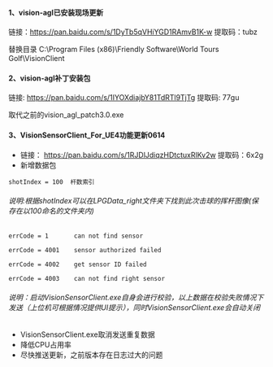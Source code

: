 #### 1、vision-agl已安装现场更新
链接：https://pan.baidu.com/s/1DyTb5qVHiYGD1RAmvB1K-w 提取码：tubz

替换目录 C:\Program Files (x86)\Friendly Software\World Tours Golf\VisionClient

#### 2、vision-agl补丁安装包 
链接: https://pan.baidu.com/s/1IYOXdiajbY81TdRTl9TjTg 提取码: 77gu

取代之前的vision_agl_patch3.0.exe

#### 3、VisionSensorClient_For_UE4功能更新0614
- 链接： https://pan.baidu.com/s/1RJDlJdiqzHDtctuxRlKv2w 提取码：6x2g
- 新增数据包

```
shotIndex = 100  杆数索引
```
###### 说明:根据shotIndex可以在LPGData_right文件夹下找到此次击球的挥杆图像(保存在以100命名的文件夹内)

```
errCode = 1       can not find sensor

errCode = 4001    sensor authorized failed

errCode = 4002    get sensor ID failed

errCode = 4003    can not find right sensor
```
###### 说明：启动VisionSensorClient.exe自身会进行校验，以上数据在校验失败情况下发送（上位机可根据情况提供UI提示），同时VisionSensorClient.exe会自动关闭

- VisionSensorClient.exe取消发送重复数据
- 降低CPU占用率
- 尽快推送更新，之前版本存在日志过大的问题

